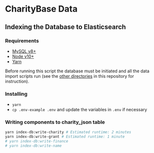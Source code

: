 # CharityBase Data

## Indexing the Database to Elasticsearch

### Requirements

- [MySQL v8+](https://www.mysql.com)
- [Node v10+](https://nodejs.org)
- [Yarn](https://yarnpkg.com)

Before running this script the database must be initiated and all the data import scripts run (see the [other directories](../) in this repository for instruction).


### Installing

- `yarn`
- `cp .env-example .env` and update the variables in `.env` if necessary


### Writing components to charity_json table

```bash
yarn index-db:write-charity # Estimated runtime: 2 minutes
yarn index-db:write-grant # Estimated runtime: 1 minute
# yarn index-db:write-finance
# yarn index-db:write-name
```
